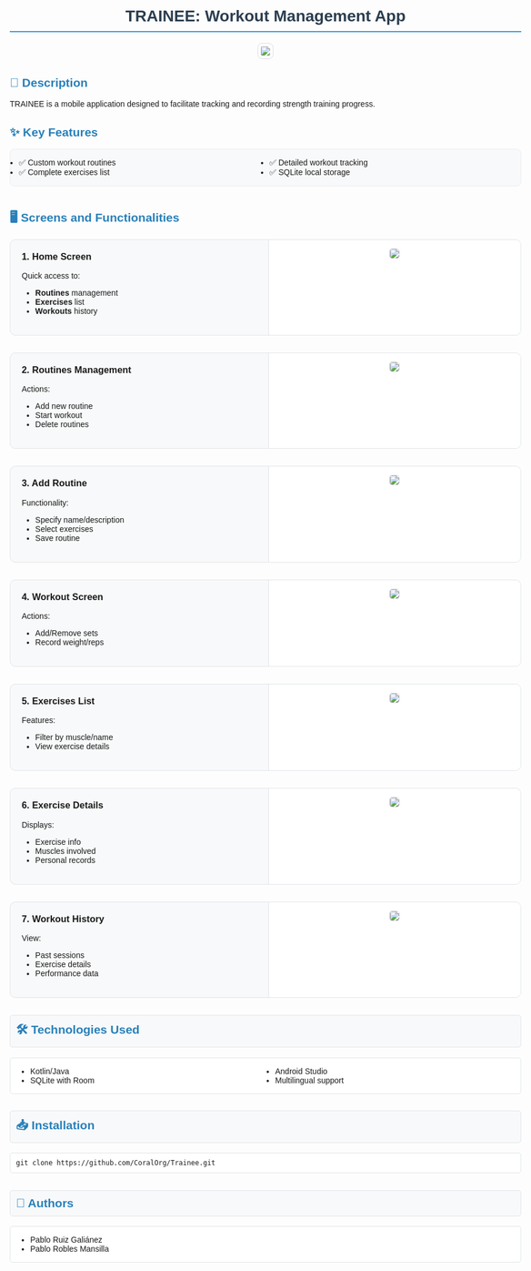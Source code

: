 <body style="font-family: Arial, sans-serif; max-width: 900px; margin: 0 auto; padding: 20px;">
<h1 style="color: #2c3e50; border-bottom: 2px solid #3498db; padding-bottom: 10px; text-align: center;">TRAINEE: Workout Management App</h1>
<div style="text-align: center; margin-bottom: 30px;">
    <img src="https://github.com/user-attachments/assets/416095e2-39c4-47f0-863c-5b59ffca890f" style="max-width: 300px; height: auto; border: 1px solid #ddd; border-radius: 8px; padding: 5px;">
</div>

<h2 style="color: #2980b9;">📌 Description</h2>
<p>TRAINEE is a mobile application designed to facilitate tracking and recording strength training progress.</p>

<h2 style="color: #2980b9;">✨ Key Features</h2>
<ul style="columns: 2; background: #f8f9fa; padding: 15px; border-radius: 8px; border: 1px solid #eee;">
    <li>✅ Custom workout routines</li>
    <li>✅ Complete exercises list</li>
    <li>✅ Detailed workout tracking</li>
    <li>✅ SQLite local storage</li>
</ul>

<h2 style="color: #2980b9; margin-top: 40px;">🖥️ Screens and Functionalities</h2>

<!-- Sección 1 - Home Screen -->
<div style="display: flex; margin-bottom: 30px; background: #f8f9fa; border-radius: 10px; border: 1px solid #e1e4e8; overflow: hidden;">
    <div style="flex: 1; padding: 20px;">
        <h3 style="margin-top: 0;">1. Home Screen</h3>
        <p>Quick access to:</p>
        <ul>
            <li><strong>Routines</strong> management</li>
            <li><strong>Exercises</strong> list</li>
            <li><strong>Workouts</strong> history</li>
        </ul>
    </div>
    <div style="flex: 1; text-align: center; background: white; padding: 15px; border-left: 1px solid #e1e4e8;">
        <img src="https://github.com/user-attachments/assets/edcb1232-3739-4a71-86ae-3f133afcafc3" style="max-width: 150px; height: auto; border: 1px solid #ddd; border-radius: 5px;">
    </div>
</div>

<!-- Sección 2 - Routines Management -->
<div style="display: flex; margin-bottom: 30px; background: #f8f9fa; border-radius: 10px; border: 1px solid #e1e4e8; overflow: hidden;">
    <div style="flex: 1; padding: 20px;">
        <h3 style="margin-top: 0;">2. Routines Management</h3>
        <p>Actions:</p>
        <ul>
            <li>Add new routine</li>
            <li>Start workout</li>
            <li>Delete routines</li>
        </ul>
    </div>
    <div style="flex: 1; text-align: center; background: white; padding: 15px; border-left: 1px solid #e1e4e8;">
        <img src="https://github.com/user-attachments/assets/862334e4-e036-495a-a9b1-057f3b9a0c2c" style="max-width: 150px; height: auto; border: 1px solid #ddd; border-radius: 5px;">
    </div>
</div>

<!-- Sección 3 - Add Routine -->
<div style="display: flex; margin-bottom: 30px; background: #f8f9fa; border-radius: 10px; border: 1px solid #e1e4e8; overflow: hidden;">
    <div style="flex: 1; padding: 20px;">
        <h3 style="margin-top: 0;">3. Add Routine</h3>
        <p>Functionality:</p>
        <ul>
            <li>Specify name/description</li>
            <li>Select exercises</li>
            <li>Save routine</li>
        </ul>
    </div>
    <div style="flex: 1; text-align: center; background: white; padding: 15px; border-left: 1px solid #e1e4e8;">
        <img src="https://github.com/user-attachments/assets/7c6e2105-1fe0-4743-aac9-cbed81900925" style="max-width: 150px; height: auto; border: 1px solid #ddd; border-radius: 5px;">
    </div>
</div>

<!-- Sección 4 - Workout Screen -->
<div style="display: flex; margin-bottom: 30px; background: #f8f9fa; border-radius: 10px; border: 1px solid #e1e4e8; overflow: hidden;">
    <div style="flex: 1; padding: 20px;">
        <h3 style="margin-top: 0;">4. Workout Screen</h3>
        <p>Actions:</p>
        <ul>
            <li>Add/Remove sets</li>
            <li>Record weight/reps</li>
        </ul>
    </div>
    <div style="flex: 1; text-align: center; background: white; padding: 15px; border-left: 1px solid #e1e4e8;">
        <img src="https://github.com/user-attachments/assets/5452239c-6fd4-40c6-aed1-8b61a1b9c502" style="max-width: 150px; height: auto; border: 1px solid #ddd; border-radius: 5px;">
    </div>
</div>

<!-- Sección 5 - Exercises List -->
<div style="display: flex; margin-bottom: 30px; background: #f8f9fa; border-radius: 10px; border: 1px solid #e1e4e8; overflow: hidden;">
    <div style="flex: 1; padding: 20px;">
        <h3 style="margin-top: 0;">5. Exercises List</h3>
        <p>Features:</p>
        <ul>
            <li>Filter by muscle/name</li>
            <li>View exercise details</li>
        </ul>
    </div>
    <div style="flex: 1; text-align: center; background: white; padding: 15px; border-left: 1px solid #e1e4e8;">
        <img src="https://github.com/user-attachments/assets/6039f005-6a8b-49fb-ba85-ed71f6abd138" style="max-width: 150px; height: auto; border: 1px solid #ddd; border-radius: 5px;">
    </div>
</div>

<!-- Sección 6 - Exercise Details -->
<div style="display: flex; margin-bottom: 30px; background: #f8f9fa; border-radius: 10px; border: 1px solid #e1e4e8; overflow: hidden;">
    <div style="flex: 1; padding: 20px;">
        <h3 style="margin-top: 0;">6. Exercise Details</h3>
        <p>Displays:</p>
        <ul>
            <li>Exercise info</li>
            <li>Muscles involved</li>
            <li>Personal records</li>
        </ul>
    </div>
    <div style="flex: 1; text-align: center; background: white; padding: 15px; border-left: 1px solid #e1e4e8;">
        <img src="https://github.com/user-attachments/assets/d8785103-57e6-428f-9c49-8c535babbbc4" style="max-width: 250px; height: auto; border: 1px solid #ddd; border-radius: 5px;">
    </div>
</div>

<!-- Sección 7 - Workout History -->
<div style="display: flex; margin-bottom: 30px; background: #f8f9fa; border-radius: 10px; border: 1px solid #e1e4e8; overflow: hidden;">
    <div style="flex: 1; padding: 20px;">
        <h3 style="margin-top: 0;">7. Workout History</h3>
        <p>View:</p>
        <ul>
            <li>Past sessions</li>
            <li>Exercise details</li>
            <li>Performance data</li>
        </ul>
    </div>
    <div style="flex: 1; text-align: center; background: white; padding: 15px; border-left: 1px solid #e1e4e8;">
        <img src="https://github.com/user-attachments/assets/aa97c347-2635-4f9e-98c8-1d569058d3b4" style="max-width: 150px; height: auto; border: 1px solid #ddd; border-radius: 5px;">
    </div>
</div>

<h2 style="color: #2980b9; background: #f8f9fa; padding: 10px; border-radius: 5px; border: 1px solid #e1e4e8;">🛠️ Technologies Used</h2>
<ul style="columns: 2; background: white; padding: 15px 15px 15px 35px; border-radius: 5px; border: 1px solid #e1e4e8;">
    <li>Kotlin/Java</li>
    <li>SQLite with Room</li>
    <li>Android Studio</li>
    <li>Multilingual support</li>
</ul>

<h2 style="color: #2980b9; background: #f8f9fa; padding: 10px; border-radius: 5px; border: 1px solid #e1e4e8;">📥 Installation</h2>
<pre style="background: white; padding: 10px; border-radius: 5px; border: 1px solid #e1e4e8;"><code>git clone https://github.com/CoralOrg/Trainee.git</code></pre>

<h2 style="color: #2980b9; background: #f8f9fa; padding: 10px; border-radius: 5px; border: 1px solid #e1e4e8;">📜 Authors</h2>
<ul style="background: white; padding: 15px 15px 15px 35px; border-radius: 5px; border: 1px solid #e1e4e8;">
    <li>Pablo Ruiz Galiánez</li>
    <li>Pablo Robles Mansilla</li>
</ul>
</body>
